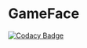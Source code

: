 # GameFace
[![Codacy Badge](https://api.codacy.com/project/badge/Grade/050ebbfe6adb47909721937c47193f0a)](https://www.codacy.com/app/GameFaceUK/GameFace?utm_source=github.com&amp;utm_medium=referral&amp;utm_content=GameFaceUK/GameFace&amp;utm_campaign=Badge_Grade)
